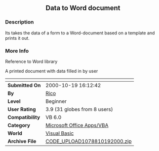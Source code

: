 ﻿<div align="center">

## Data to Word document


</div>

### Description

Its takes the data of a form to a Word-document based on a template and prints it out.
 
### More Info
 
Reference to Word library

A printed document with data filled in by user


<span>             |<span>
---                |---
**Submitted On**   |2000-10-19 16:12:42
**By**             |[Rico](https://github.com/Planet-Source-Code/PSCIndex/blob/master/ByAuthor/rico.md)
**Level**          |Beginner
**User Rating**    |3.9 (31 globes from 8 users)
**Compatibility**  |VB 6\.0
**Category**       |[Microsoft Office Apps/VBA](https://github.com/Planet-Source-Code/PSCIndex/blob/master/ByCategory/microsoft-office-apps-vba__1-42.md)
**World**          |[Visual Basic](https://github.com/Planet-Source-Code/PSCIndex/blob/master/ByWorld/visual-basic.md)
**Archive File**   |[CODE\_UPLOAD1078810192000\.zip](https://github.com/Planet-Source-Code/rico-data-to-word-document__1-12152/archive/master.zip)








